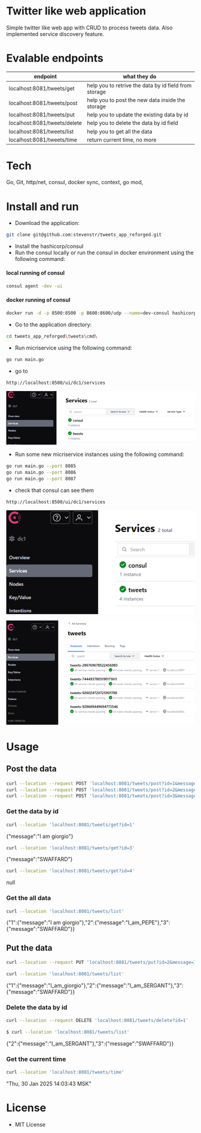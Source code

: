 # Twitter like web application

Simple twitter like web app with CRUD to process tweets data.
Also implemented service discovery feature.

# Evalable endpoints

| endpoint | what they do |
| ------ | ------ |
| localhost:8081/tweets/get | help you to retrive the data by id field from storage |
| localhost:8081/tweets/post | help you to post the new data inside the storage |
| localhost:8081/tweets/put | help you to update the existing data by id |
| localhost:8081/tweets/delete | help you to delete the data by id field |
| localhost:8081/tweets/list | help you to get all the data |
| localhost:8081/tweets/time | return current time, no more |


# Tech
Go, Git, http/net, consul, docker sync, context, go mod, 

# Install and run

- Download the application: 
```sh
git clone git@github.com:stevenstr/tweets_app_reforged.git
```
- Install the hashicorp/consul
- Run the consul locally or run the consul in docker environment using the following command:
#### local running of consul
```sh 
consul agent -dev -ui
```
#### docker running of consul
```sh 
docker run -d -p 8500:8500 -p 8600:8600/udp --name=dev-consul hashicorp/consul agent -server -ui -node=server-1 -bootstrap-expect=1 -client=0.0.0.0
```

- Go to the application directory:
```sh
cd tweets_app_reforged\tweets\cmd\
```
- Run micriservice using the following command:
```sh
go run main.go
```

- go to
```sh
http://localhost:8500/ui/dc1/services
```

![alt text](img/image.png)

- Run some new micriservice instances using the following command:
```sh
go run main.go --port 8085
go run main.go --port 8086
go run main.go --port 8087
```

- check that consul can see them
```sh
http://localhost:8500/ui/dc1/services
```
![alt text](img/image1.png)

![alt text](img/image2.png)

# Usage
## Post the data
 ```sh
curl --location --request POST 'localhost:8081/tweets/post?id=1&message=I_am_giorgio'
curl --location --request POST 'localhost:8081/tweets/post?id=2&message=I_am_PEPE'
curl --location --request POST 'localhost:8081/tweets/post?id=3&message=SWAFFARD' 
```

### Get the data by id
```sh
curl --location 'localhost:8081/tweets/get?id=1'
```
{"message":"I am giorgio"}
```sh
curl --location 'localhost:8081/tweets/get?id=3'
```
{"message":"SWAFFARD"}

```sh
curl --location 'localhost:8081/tweets/get?id=4'
```
null

### Get the all data 
```sh
curl --location 'localhost:8081/tweets/list'
```
{"1":{"message":"I am giorgio"},"2":{"message":"I_am_PEPE"},"3":{"message":"SWAFFARD"}}


## Put the data
```sh
curl --location --request PUT 'localhost:8081/tweets/put?id=2&message=I_am_SERGANT' 
```
```sh 
curl --location 'localhost:8081/tweets/list'
```
{"1":{"message":"I_am_giorgio"},"2":{"message":"I_am_SERGANT"},"3":{"message":"SWAFFARD"}}


### Delete the data by id
```sh
curl --location --request DELETE 'localhost:8081/tweets/delete?id=1'
```
```sh
$ curl --location 'localhost:8081/tweets/list'
```
{"2":{"message":"I_am_SERGANT"},"3":{"message":"SWAFFARD"}}


### Get the current time
```sh
curl --location 'localhost:8081/tweets/time'
```
"Thu, 30 Jan 2025 14:03:43 MSK"

# License
- MIT License